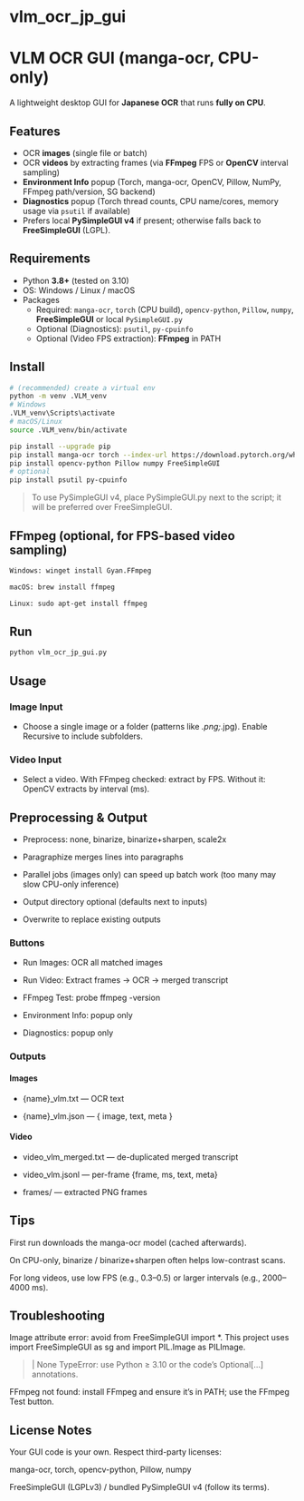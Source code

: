 # vlm_ocr_jp_gui
# VLM OCR GUI (manga-ocr, CPU-only)

A lightweight desktop GUI for **Japanese OCR** that runs **fully on CPU**.

## Features
- OCR **images** (single file or batch)
- OCR **videos** by extracting frames (via **FFmpeg** FPS or **OpenCV** interval sampling)
- **Environment Info** popup (Torch, manga-ocr, OpenCV, Pillow, NumPy, FFmpeg path/version, SG backend)
- **Diagnostics** popup (Torch thread counts, CPU name/cores, memory usage via `psutil` if available)
- Prefers local **PySimpleGUI v4** if present; otherwise falls back to **FreeSimpleGUI** (LGPL).

## Requirements
- Python **3.8+** (tested on 3.10)
- OS: Windows / Linux / macOS
- Packages  
  - Required: `manga-ocr`, `torch` (CPU build), `opencv-python`, `Pillow`, `numpy`, **FreeSimpleGUI** or local `PySimpleGUI.py`  
  - Optional (Diagnostics): `psutil`, `py-cpuinfo`  
  - Optional (Video FPS extraction): **FFmpeg** in PATH

## Install
```bash
# (recommended) create a virtual env
python -m venv .VLM_venv
# Windows
.VLM_venv\Scripts\activate
# macOS/Linux
source .VLM_venv/bin/activate
```

```bash
pip install --upgrade pip
pip install manga-ocr torch --index-url https://download.pytorch.org/whl/cpu
pip install opencv-python Pillow numpy FreeSimpleGUI
# optional
pip install psutil py-cpuinfo
```
> To use PySimpleGUI v4, place PySimpleGUI.py next to the script; it will be preferred over FreeSimpleGUI.

## FFmpeg (optional, for FPS-based video sampling)
```bash
Windows: winget install Gyan.FFmpeg

macOS: brew install ffmpeg

Linux: sudo apt-get install ffmpeg
```

## Run
```python
python vlm_ocr_jp_gui.py
```

## Usage
### Image Input

- Choose a single image or a folder (patterns like *.png;*.jpg). Enable Recursive to include subfolders.

### Video Input

- Select a video. With FFmpeg checked: extract by FPS. Without it: OpenCV extracts by interval (ms).

## Preprocessing & Output

- Preprocess: none, binarize, binarize+sharpen, scale2x

- Paragraphize merges lines into paragraphs

- Parallel jobs (images only) can speed up batch work (too many may slow CPU-only inference)

- Output directory optional (defaults next to inputs)

- Overwrite to replace existing outputs

### Buttons

- Run Images: OCR all matched images

- Run Video: Extract frames → OCR → merged transcript

- FFmpeg Test: probe ffmpeg -version

- Environment Info: popup only

- Diagnostics: popup only

### Outputs

#### Images

- {name}_vlm.txt — OCR text

- {name}_vlm.json — { image, text, meta }

#### Video

- video_vlm_merged.txt — de-duplicated merged transcript

- video_vlm.jsonl — per-frame {frame, ms, text, meta}

- frames/ — extracted PNG frames

## Tips

First run downloads the manga-ocr model (cached afterwards).

On CPU-only, binarize / binarize+sharpen often helps low-contrast scans.

For long videos, use low FPS (e.g., 0.3–0.5) or larger intervals (e.g., 2000–4000 ms).

## Troubleshooting

Image attribute error: avoid from FreeSimpleGUI import *. This project uses import FreeSimpleGUI as sg and import PIL.Image as PILImage.

> | None TypeError: use Python ≥ 3.10 or the code’s Optional[...] annotations.

FFmpeg not found: install FFmpeg and ensure it’s in PATH; use the FFmpeg Test button.

## License Notes

Your GUI code is your own. Respect third-party licenses:

manga-ocr, torch, opencv-python, Pillow, numpy

FreeSimpleGUI (LGPLv3) / bundled PySimpleGUI v4 (follow its terms).
